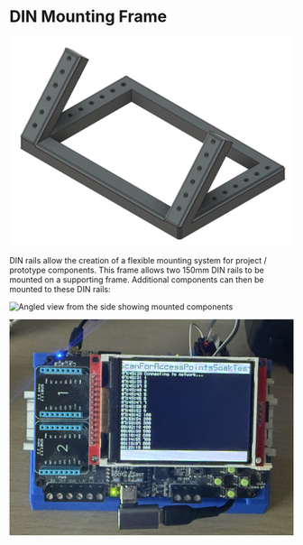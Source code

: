 # DIN Mounting Frame

![DIN Mounting Frame in CAD Software](DINMountingFrame.png)

DIN rails allow the creation of a flexible mounting system for project / prototype components.  This frame allows two 150mm DIN rails to be mounted on a supporting frame.  Additional components can then be mounted to these DIN rails:

![Angled view from the side showing mounted components](AngledView.jpg)

![Front view showing mounted components](FrontOnView.jpg)